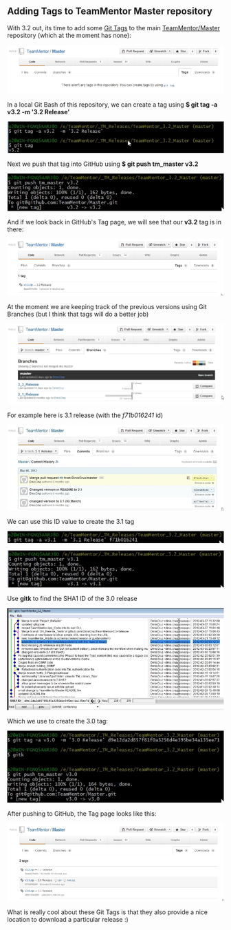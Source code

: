 ## Adding Tags to TeamMentor Master repository

With 3.2 out, its time to add some [Git Tags](http://git-scm.com/book/en/Git-Basics-Tagging) to the main [TeamMentor/Master](https://github.com/TeamMentor/Master/) repository (which at the moment has none):  

![](images/adding-tags-1.jpg)

In a local Git Bash of this repository, we can create a tag using **$ git tag -a v3.2  -m '3.2 Release'**

![](images/CropperCapture_5B9_5D.jpg)

Next we push that tag into GitHub using **$ git push tm_master v3.2**

![](images/adding-tags-2.jpg)

And if we look back in GitHub's Tag page, we will see that our **v3.2** tag is in there:

![](images/adding-tags-3.jpg)

At the moment we are keeping track of the previous versions using Git Branches (but I think that tags will do a better job)

![](images/CropperCapture_5B13_5D1.jpg)

For example here is 3.1 release (with the _f71b016241_ id)

![](images/CropperCapture_5B14_5D1.jpg)

We can use this ID value to create the 3.1 tag

![](images/CropperCapture_255B15_255D.jpg)

![](images/CropperCapture_255B16_255D.jpg)

Use **gitk** to find the SHA1 ID of the 3.0 release

![](images/CropperCapture_255B18_255D.jpg)

Which we use to create the 3.0 tag:

![](images/CropperCapture_255B19_255D.jpg)

After pushing to GitHub, the Tag page looks like this:

![](images/CropperCapture_255B20_255D.jpg)

What is really cool about these Git Tags is that they also provide a nice location to download a particular release :)
